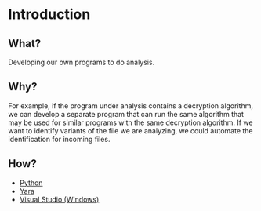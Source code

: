 # Introduction

## What?

Developing our own programs to do analysis.

## Why?

For example, if the program under analysis contains a decryption algorithm, we can develop a separate program that can run the same algorithm that may be used for similar programs with the same decryption algorithm. If we want to identify variants of the file we are analyzing, we could automate the identification for incoming files.

## How?

* [Python](python.md)
* [Yara](yara.md)
* [Visual Studio (Windows)](vs.md)
